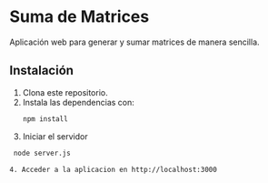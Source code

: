 # Suma de Matrices

Aplicación web para generar y sumar matrices de manera sencilla.

## Instalación
1. Clona este repositorio.
2. Instala las dependencias con:
   ```sh
   npm install

3. Iniciar el servidor
  ```sh
   node server.js

4. Acceder a la aplicacion en http://localhost:3000